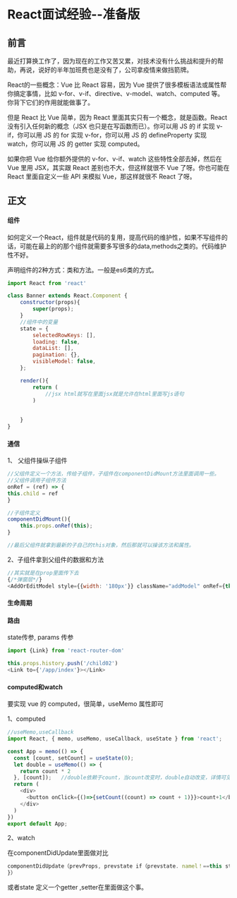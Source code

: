 # React面试经验--准备版

## 前言

最近打算换工作了，因为现在的工作又苦又累，对技术没有什么挑战和提升的帮助，再说，说好的半年加班费也是没有了，公司拿疫情来做挡箭牌。

React的一些概念：Vue 比 React 容易，因为 Vue 提供了很多模板语法或属性帮你搞定事情，比如 v-for、v-if、directive、v-model、watch、computed 等。你背下它们的作用就能做事了。

但是 React 比 Vue 简单，因为 React 里面其实只有一个概念，就是函数。React 没有引入任何新的概念（JSX 也只是在写函数而已）。你可以用 JS 的 if 实现 v-if，你可以用 JS 的 for 实现 v-for，你可以用 JS 的 defineProperty 实现 watch，你可以用 JS 的 getter 实现 computed。

如果你把 Vue 给你额外提供的 v-for、v-if、watch 这些特性全部去掉，然后在 Vue 里用 JSX，其实跟 React 差别也不大，但这样就很不 Vue 了呀。你也可能在 React 里面自定义一些 API 来模拟 Vue，那这样就很不 React 了呀。


## 正文

####  组件

如何定义一个React，组件就是代码的复用，提高代码的维护性，如果不写组件的话，可能在最上的的那个组件就需要多写很多的data,methods之类的。代码维护性不好。

声明组件的2种方式：类和方法。一般是es6类的方式。

```javascript
import React from 'react'

class Banner extends React.Component {
    constructor(props){
        super(props);
    }
    //组件中的变量
    state = {
        selectedRowKeys: [],
        loading: false,
        dataList: [],
        pagination: {},
        visibleModel: false,
    };

    render(){
        return (
            //jsx html就写在里面jsx就是允许在html里面写js语句
        )
            
       
    }
}
```

#### 通信

1、 父组件操纵子组件

```javascript
//父组件定义一个方法，传给子组件，子组件在componentDidMount方法里面调用一些。
//父组件调用子组件方法
onRef = (ref) => {
this.child = ref
}

//子组件定义
componentDidMount(){
    this.props.onRef(this);
}

//最后父组件就拿到最新的子自己的this对象，然后那就可以操该方法和属性。
```

2、子组件拿到父组件的数据和方法
```javascript
//其实就是在prop里面传下去
{/*弹窗层*/}
<AddOrEditModel style={{width: '180px'}} className="addModel" onRef={this.onRef} fetchList={this.fetchList}></AddOrEditModel>
```

#### 生命周期


#### 路由

state传参, params 传参
```javascript
import {Link} from 'react-router-dom'

this.props.history.push('/child02')
<Link to={'/app/index'}></Link>
```

#### computed和watch

要实现 vue 的 computed，很简单，useMemo 属性即可

1、computed
```javascript
//useMemo,useCallback
import React, { memo, useMemo, useCallback, useState } from 'react';

const App = memo(() => {
  const [count, setCount] = useState(0);
  let double = useMemo(() => {
    return count * 2
  }, [count]);   //double依赖于count，当count改变时，double自动改变，详情可见我的useMemo文章 
  return (
    <div>
      <button onClick={()=>{setCount((count) => count + 1)}}>count+1</button>
    </div>
  )
})
export default App;
```

2、watch

在componentDidUpdate里面做对比
```javascript
componentDidUpdate（prevProps, prevstate if（prevstate. namel！==this state. name1）t this setstate（t name2. this. state, name1
}）

```
或者state 定义一个getter ,setter在里面做这个事。


